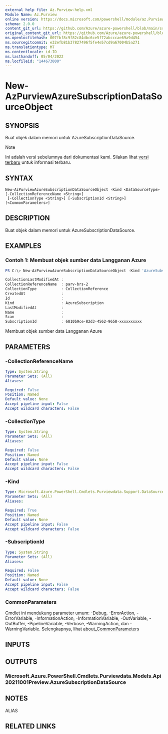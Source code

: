 ```yaml
---
external help file: Az.Purview-help.xml
Module Name: Az.Purview
online version: https://docs.microsoft.com/powershell/module/az.Purview/new-AzPurviewAzureSubscriptionDataSourceObject
schema: 2.0.0
content_git_url: https://github.com/Azure/azure-powershell/blob/main/src/Purview/Purview/help/New-AzPurviewAzureSubscriptionDataSourceObject.md
original_content_git_url: https://github.com/Azure/azure-powershell/blob/main/src/Purview/Purview/help/New-AzPurviewAzureSubscriptionDataSourceObject.md
ms.openlocfilehash: 007fbf8c9f82c84dbc6ce5f72abcccae69a9d454
ms.sourcegitcommit: e32efb81b37827496f5fe4e57cd9a67004b5a271
ms.translationtype: MT
ms.contentlocale: id-ID
ms.lasthandoff: 05/04/2022
ms.locfileid: "144673000"
---
```

# New-AzPurviewAzureSubscriptionDataSourceObject

## SYNOPSIS
Buat objek dalam memori untuk AzureSubscriptionDataSource.

> [!NOTE]
>Ini adalah versi sebelumnya dari dokumentasi kami. Silakan lihat [versi terbaru](/powershell/module/az.purview/new-azpurviewazuresubscriptiondatasourceobject) untuk informasi terbaru.

## SYNTAX

```
New-AzPurviewAzureSubscriptionDataSourceObject -Kind <DataSourceType> [-CollectionReferenceName <String>]
 [-CollectionType <String>] [-SubscriptionId <String>] [<CommonParameters>]
```

## DESCRIPTION
Buat objek dalam memori untuk AzureSubscriptionDataSource.

## EXAMPLES

### Contoh 1: Membuat objek sumber data Langganan Azure
```powershell
PS C:\> New-AzPurviewAzureSubscriptionDataSourceObject -Kind 'AzureSubscription' -CollectionReferenceName 'parv-brs-2' -CollectionType 'CollectionReference' -SubscriptionId '6810b9ce-82d3-4562-9658-xxxxxxxxxx'

CollectionLastModifiedAt :
CollectionReferenceName  : parv-brs-2
CollectionType           : CollectionReference
CreatedAt                :
Id                       :
Kind                     : AzureSubscription
LastModifiedAt           :
Name                     :
Scan                     :
SubscriptionId           : 6810b9ce-82d3-4562-9658-xxxxxxxxxx
```

Membuat objek sumber data Langganan Azure

## PARAMETERS

### -CollectionReferenceName

```yaml
Type: System.String
Parameter Sets: (All)
Aliases:

Required: False
Position: Named
Default value: None
Accept pipeline input: False
Accept wildcard characters: False
```

### -CollectionType

```yaml
Type: System.String
Parameter Sets: (All)
Aliases:

Required: False
Position: Named
Default value: None
Accept pipeline input: False
Accept wildcard characters: False
```

### -Kind

```yaml
Type: Microsoft.Azure.PowerShell.Cmdlets.Purviewdata.Support.DataSourceType
Parameter Sets: (All)
Aliases:

Required: True
Position: Named
Default value: None
Accept pipeline input: False
Accept wildcard characters: False
```

### -SubscriptionId

```yaml
Type: System.String
Parameter Sets: (All)
Aliases:

Required: False
Position: Named
Default value: None
Accept pipeline input: False
Accept wildcard characters: False
```

### CommonParameters
Cmdlet ini mendukung parameter umum: -Debug, -ErrorAction, -ErrorVariable, -InformationAction, -InformationVariable, -OutVariable, -OutBuffer, -PipelineVariable, -Verbose, -WarningAction, dan -WarningVariable. Selengkapnya, lihat [about_CommonParameters](http://go.microsoft.com/fwlink/?LinkID=113216)

## INPUTS

## OUTPUTS

### Microsoft.Azure.PowerShell.Cmdlets.Purviewdata.Models.Api20211001Preview.AzureSubscriptionDataSource

## NOTES

ALIAS

## RELATED LINKS
